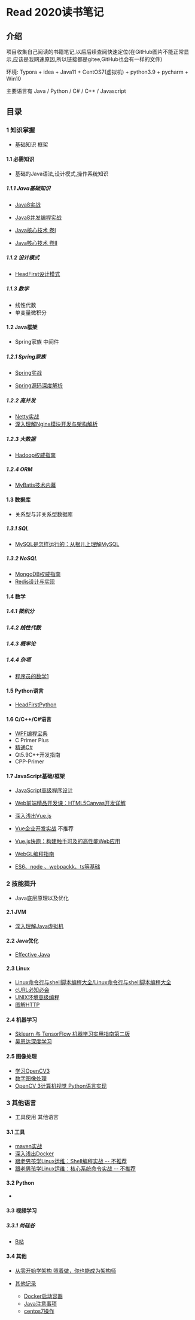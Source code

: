 # Read 2020读书笔记

## 介绍
 项目收集自己阅读的书籍笔记,以后后续查阅快速定位(在GitHub图片不能正常显示,应该是我网速原因,所以链接都是gitee,GitHub也会有一样的文件)

环境: Typora + idea +  Java11 + CentOS7(虚拟机) + python3.9 + pycharm + Win10 

主要语言有 Java / Python / C# / C++ / Javascript

## 目录

### 1 知识掌握

- 基础知识 框架 

#### 1.1 必需知识

- 基础的Java语法,设计模式,操作系统知识

##### 1.1.1 Java基础知识

- [Java8实战](https://gitee.com/lihuadaiyu/read/blob/master/Java8%E5%AE%9E%E6%88%98/Java8%E5%AE%9E%E6%88%98%20%E7%AC%94%E8%AE%B0.md)

- [Java8并发编程实战](https://gitee.com/lihuadaiyu/read/blob/master/Java%E5%B9%B6%E5%8F%91%E7%BC%96%E7%A8%8B%E5%AE%9E%E6%88%98/Java%E5%B9%B6%E5%8F%91%E7%BC%96%E7%A8%8B%E5%AE%9E%E6%88%98%20%E7%AC%94%E8%AE%B0.md)

- [Java核心技术 卷Ⅰ](https://gitee.com/lihuadaiyu/read/blob/master/Java%E6%A0%B8%E5%BF%83%E6%8A%80%E6%9C%AF_%E5%8D%B71/Java%E6%A0%B8%E5%BF%83%E6%8A%80%E6%9C%AF_%E5%8D%B71.md)

- [Java核心技术 卷Ⅱ](https://gitee.com/lihuadaiyu/read/blob/master/Java%E6%A0%B8%E5%BF%83%E6%8A%80%E6%9C%AF_%E5%8D%B72/Java%E6%A0%B8%E5%BF%83%E6%8A%80%E6%9C%AF_%E5%8D%B72_%E9%AB%98%E7%BA%A7%E7%89%B9%E6%80%A7.md)

##### 1.1.2 设计模式

- [HeadFirst设计模式](https://gitee.com/lihuadaiyu/read/blob/master/HeadFirst%E8%AE%BE%E8%AE%A1%E6%A8%A1%E5%BC%8F/HeadFirst%E8%AE%BE%E8%AE%A1%E6%A8%A1%E5%BC%8F.md)

##### 1.1.3 数学

- 线性代数
- 单变量微积分

#### 1.2 Java框架

- Spring家族 中间件

##### 1.2.1 Spring家族

- [Spring实战](https://gitee.com/lihuadaiyu/read/blob/master/Spring%E5%AE%9E%E6%88%98/Spring%E5%AE%9E%E6%88%98.md)

- [Spring源码深度解析](https://gitee.com/lihuadaiyu/read/blob/master/Spring%E6%BA%90%E7%A0%81%E6%B7%B1%E5%BA%A6%E8%A7%A3%E6%9E%90/Spring%E6%BA%90%E7%A0%81%E6%B7%B1%E5%BA%A6%E8%A7%A3%E6%9E%90.md)

##### 1.2.2 高并发

- [Netty实战](https://gitee.com/lihuadaiyu/read/blob/master/Netty%E5%AE%9E%E6%88%98/Netty%E5%AE%9E%E6%88%98.md)
- [深入理解Nginx模块开发与架构解析](https://gitee.com/lihuadaiyu/read/blob/master/%E6%B7%B1%E5%85%A5%E7%90%86%E8%A7%A3Nginx%E6%A8%A1%E5%9D%97%E5%BC%80%E5%8F%91%E4%B8%8E%E6%9E%B6%E6%9E%84%E8%A7%A3%E6%9E%90/%E6%B7%B1%E5%85%A5%E7%90%86%E8%A7%A3Nginx%E6%A8%A1%E5%9D%97%E5%BC%80%E5%8F%91%E4%B8%8E%E6%9E%B6%E6%9E%84%E8%A7%A3%E6%9E%90.md)

##### 1.2.3 大数据

- [Hadoop权威指南](https://gitee.com/lihuadaiyu/read/blob/master/Hadoop%E6%9D%83%E5%A8%81%E6%8C%87%E5%8D%97/Hadoop%E6%9D%83%E5%A8%81%E6%8C%87%E5%8D%97.md)

##### 1.2.4 ORM

- [MyBatis技术内幕](https://gitee.com/lihuadaiyu/read/blob/master/MyBatis%E6%8A%80%E6%9C%AF%E5%86%85%E5%B9%95/MyBatis%E6%8A%80%E6%9C%AF%E5%86%85%E5%B9%95.md)

#### 1.3 数据库

- 关系型与非关系型数据库

##### 1.3.1 SQL

- [MySQL是怎样运行的：从根儿上理解MySQL](https://gitee.com/lihuadaiyu/read/blob/master/MySQL%E6%98%AF%E6%80%8E%E6%A0%B7%E8%BF%90%E8%A1%8C%E7%9A%84%EF%BC%9A%E4%BB%8E%E6%A0%B9%E5%84%BF%E4%B8%8A%E7%90%86%E8%A7%A3MySQL/MySQL%E6%98%AF%E6%80%8E%E6%A0%B7%E8%BF%90%E8%A1%8C%E7%9A%84-%E4%BB%8E%E6%A0%B9%E5%84%BF%E4%B8%8A%E7%90%86%E8%A7%A3MySQL.md)

##### 1.3.2 NoSQL

- [MongoDB权威指南](https://gitee.com/lihuadaiyu/read/blob/master/MongoDB%E6%9D%83%E5%A8%81%E6%8C%87%E5%8D%97/MongoDB%E6%9D%83%E5%A8%81%E6%8C%87%E5%8D%97.md)
- [Redis设计与实现](https://gitee.com/lihuadaiyu/read/blob/master/Redis%E8%AE%BE%E8%AE%A1%E4%B8%8E%E5%AE%9E%E7%8E%B0/Redis%E8%AE%BE%E8%AE%A1%E4%B8%8E%E5%AE%9E%E7%8E%B0.md)



#### 1.4 数学

##### 1.4.1 微积分

##### 1.4.2  线性代数

##### 1.4.3 概率论

##### 1.4.4 杂项

- [程序员的数学1](https://gitee.com/lihuadaiyu/read/blob/master/%E7%A8%8B%E5%BA%8F%E5%91%98%E7%9A%84%E6%95%B0%E5%AD%A6/%E7%A8%8B%E5%BA%8F%E5%91%98%E7%9A%84%E6%95%B0%E5%AD%A6.md)



#### 1.5 Python语言

- [HeadFirstPython](https://gitee.com/lihuadaiyu/read/blob/master/HeadFirstPython/HeadFirstPython.md)

#### 1.6 C/C++/C#语言

- [WPF编程宝典](https://gitee.com/lihuadaiyu/csharp-study/blob/master/WPF%E7%BC%96%E7%A8%8B%E5%AE%9D%E5%85%B8/WPF%E7%BC%96%E7%A8%8B%E5%AE%9D%E5%85%B8.md) 
- C Primer Plus
- [精通C#](https://gitee.com/lihuadaiyu/csharp-study/blob/master/%E7%B2%BE%E9%80%9AC%23/%E7%B2%BE%E9%80%9AC%23.md)
- Qt5.9C++开发指南
- CPP-Primer

#### 1.7 JavaScript基础/框架

- [JavaScript高级程序设计](https://gitee.com/lihuadaiyu/front-end/blob/master/JavaScript%E9%AB%98%E7%BA%A7%E7%A8%8B%E5%BA%8F%E8%AE%BE%E8%AE%A1/JavaScript%E9%AB%98%E7%BA%A7%E7%A8%8B%E5%BA%8F%E8%AE%BE%E8%AE%A1.md)
- [Web前端精品开发课：HTML5Canvas开发详解](https://gitee.com/lihuadaiyu/front-end/blob/master/Web%E5%89%8D%E7%AB%AF%E7%B2%BE%E5%93%81%E5%BC%80%E5%8F%91%E8%AF%BE%EF%BC%9AHTML5Canvas%E5%BC%80%E5%8F%91%E8%AF%A6%E8%A7%A3/Web%E5%89%8D%E7%AB%AF%E7%B2%BE%E5%93%81%E5%BC%80%E5%8F%91%E8%AF%BE%EF%BC%9AHTML5Canvas%E5%BC%80%E5%8F%91%E8%AF%A6%E8%A7%A3.md)

-  [深入浅出Vue.js](https://gitee.com/lihuadaiyu/front-end/blob/master/%E6%B7%B1%E5%85%A5%E6%B5%85%E5%87%BAVue.js/%E6%B7%B1%E5%85%A5%E6%B5%85%E5%87%BAVue.js.md)
-  [Vue企业开发实战]() 不推荐
-  [Vue.js快跑：构建触手可及的高性能Web应用](https://gitee.com/lihuadaiyu/front-end/blob/master/Vue.js%E5%BF%AB%E8%B7%91%EF%BC%9A%E6%9E%84%E5%BB%BA%E8%A7%A6%E6%89%8B%E5%8F%AF%E5%8F%8A%E7%9A%84%E9%AB%98%E6%80%A7%E8%83%BDWeb%E5%BA%94%E7%94%A8/Vue.js%E5%BF%AB%E8%B7%91%EF%BC%9A%E6%9E%84%E5%BB%BA%E8%A7%A6%E6%89%8B%E5%8F%AF%E5%8F%8A%E7%9A%84%E9%AB%98%E6%80%A7%E8%83%BDWeb%E5%BA%94%E7%94%A8.md)
-  [WebGL编程指南](https://gitee.com/lihuadaiyu/front-end/blob/master/WebGL%E7%BC%96%E7%A8%8B%E6%8C%87%E5%8D%97/WebGL%E7%BC%96%E7%A8%8B%E6%8C%87%E5%8D%97.md)
-  [ES6、node 、webpackk、ts等基础](https://gitee.com/lihuadaiyu/front-end/tree/master/others)

### 2 技能提升

- Java底层原理以及优化

#### 2.1 JVM

- [深入理解Java虚拟机](https://gitee.com/lihuadaiyu/read/blob/master/%E6%B7%B1%E5%85%A5%E7%90%86%E8%A7%A3Java%E8%99%9A%E6%8B%9F%E6%9C%BA/%E6%B7%B1%E5%85%A5%E7%90%86%E8%A7%A3Java%E8%99%9A%E6%8B%9F%E6%9C%BA.md)

#### 2.2 Java优化

- [Effective Java](https://gitee.com/lihuadaiyu/read/blob/master/Effective%20Java/Effective%20Java.md)

#### 2.3 Linux

- [Linux命令行与shell脚本编程大全/Linux命令行与shell脚本编程大全](https://gitee.com/lihuadaiyu/read/blob/master/Linux%E5%91%BD%E4%BB%A4%E8%A1%8C%E4%B8%8Eshell%E8%84%9A%E6%9C%AC%E7%BC%96%E7%A8%8B%E5%A4%A7%E5%85%A8/Linux%E5%91%BD%E4%BB%A4%E8%A1%8C%E4%B8%8Eshell%E8%84%9A%E6%9C%AC%E7%BC%96%E7%A8%8B%E5%A4%A7%E5%85%A8.md)
- [cURL必知必会](https://gitee.com/lihuadaiyu/read/blob/master/cURL%E5%BF%85%E7%9F%A5%E5%BF%85%E4%BC%9A/cURL%E5%BF%85%E7%9F%A5%E5%BF%85%E4%BC%9A.md)
- [UNIX环境高级编程](https://gitee.com/lihuadaiyu/read/blob/master/Unix%E7%8E%AF%E5%A2%83%E9%AB%98%E7%BA%A7%E7%BC%96%E7%A8%8B/Unix%E7%8E%AF%E5%A2%83%E9%AB%98%E7%BA%A7%E7%BC%96%E7%A8%8B.md)
- [图解HTTP](https://gitee.com/lihuadaiyu/read/blob/master/%E5%9B%BE%E8%A7%A3HTTP/%E5%9B%BE%E8%A7%A3HTTP.md)

#### 2.4 机器学习

- [Sklearn 与 TensorFlow 机器学习实用指南第二版](https://gitee.com/lihuadaiyu/read/blob/master/Sklearn%20%E4%B8%8E%20TensorFlow%20%E6%9C%BA%E5%99%A8%E5%AD%A6%E4%B9%A0%E5%AE%9E%E7%94%A8%E6%8C%87%E5%8D%97%E7%AC%AC%E4%BA%8C%E7%89%88/Sklearn%20%E4%B8%8E%20TensorFlow%20%E6%9C%BA%E5%99%A8%E5%AD%A6%E4%B9%A0%E5%AE%9E%E7%94%A8%E6%8C%87%E5%8D%97%E7%AC%AC%E4%BA%8C%E7%89%88.md)
- [吴恩达深度学习](https://gitee.com/lihuadaiyu/read/blob/master/%E5%90%B4%E6%81%A9%E8%BE%BE%E6%B7%B1%E5%BA%A6%E5%AD%A6%E4%B9%A0/%E5%90%B4%E6%81%A9%E8%BE%BE%E6%B7%B1%E5%BA%A6%E5%AD%A6%E4%B9%A0.md)

#### 2.5 图像处理

- [学习OpenCV3](https://gitee.com/lihuadaiyu/read/blob/master/%E5%AD%A6%E4%B9%A0OpenCV3/%E5%AD%A6%E4%B9%A0OpenCV3.md)
- [数字图像处理](https://gitee.com/lihuadaiyu/read/blob/master/%E6%95%B0%E5%AD%97%E5%9B%BE%E5%83%8F%E5%A4%84%E7%90%86/%E6%95%B0%E5%AD%97%E5%9B%BE%E5%83%8F%E5%A4%84%E7%90%86.md)
- [OpenCV 3计算机视觉 Python语言实现](https://gitee.com/lihuadaiyu/read/blob/master/OpenCV%203%E8%AE%A1%E7%AE%97%E6%9C%BA%E8%A7%86%E8%A7%89%20Python%E8%AF%AD%E8%A8%80%E5%AE%9E%E7%8E%B0/OpenCV%203%E8%AE%A1%E7%AE%97%E6%9C%BA%E8%A7%86%E8%A7%89%20Python%E8%AF%AD%E8%A8%80%E5%AE%9E%E7%8E%B0.md)

### 3 其他语言 

- 工具使用 其他语言 

#### 3.1 工具

- [maven实战](https://gitee.com/lihuadaiyu/read/blob/master/maven%E5%AE%9E%E6%88%98/maven%E5%AE%9E%E6%88%98.md)
- [深入浅出Docker](https://gitee.com/lihuadaiyu/read/blob/master/%E6%B7%B1%E5%85%A5%E6%B5%85%E5%87%BADocker/%E6%B7%B1%E5%85%A5%E6%B5%85%E5%87%BADocker.md)
- [跟老男孩学Linux运维：Shell编程实战 -- 不推荐](https://gitee.com/lihuadaiyu/read/blob/master/%E8%B7%9F%E8%80%81%E7%94%B7%E5%AD%A9%E5%AD%A6Linux%E8%BF%90%E7%BB%B4%EF%BC%9AShell%E7%BC%96%E7%A8%8B%E5%AE%9E%E6%88%98/%E8%B7%9F%E8%80%81%E7%94%B7%E5%AD%A9%E5%AD%A6Linux%E8%BF%90%E7%BB%B4%EF%BC%9AShell%E7%BC%96%E7%A8%8B%E5%AE%9E%E6%88%98.md)
- [跟老男孩学Linux运维：核心系统命令实战 -- 不推荐](https://gitee.com/lihuadaiyu/read/tree/master/%E8%B7%9F%E8%80%81%E7%94%B7%E5%AD%A9%E5%AD%A6Linux%E8%BF%90%E7%BB%B4%EF%BC%9A%E6%A0%B8%E5%BF%83%E7%B3%BB%E7%BB%9F%E5%91%BD%E4%BB%A4%E5%AE%9E%E6%88%98)

#### 3.2 Python

- 

#### 3.3 视频学习

##### 3.3.1 尚硅谷

- [B站](https://space.bilibili.com/302417610)

#### 3.4 其他

- [从零开始学架构 照着做，你也能成为架构师](https://gitee.com/lihuadaiyu/read/blob/master/%E4%BB%8E%E9%9B%B6%E5%BC%80%E5%A7%8B%E5%AD%A6%E6%9E%B6%E6%9E%84%20%E7%85%A7%E7%9D%80%E5%81%9A%EF%BC%8C%E4%BD%A0%E4%B9%9F%E8%83%BD%E6%88%90%E4%B8%BA%E6%9E%B6%E6%9E%84%E5%B8%88/%E4%BB%8E%E9%9B%B6%E5%BC%80%E5%A7%8B%E5%AD%A6%E6%9E%B6%E6%9E%84%20%E7%85%A7%E7%9D%80%E5%81%9A%EF%BC%8C%E4%BD%A0%E4%B9%9F%E8%83%BD%E6%88%90%E4%B8%BA%E6%9E%B6%E6%9E%84%E5%B8%88.md)

- [其他记录](https://gitee.com/lihuadaiyu/read/tree/master/%E5%85%B6%E4%BB%96%E8%AE%B0%E5%BD%95)
  - [Docker启动容器](https://gitee.com/lihuadaiyu/read/blob/master/%E5%85%B6%E4%BB%96%E8%AE%B0%E5%BD%95/Docker%E5%90%AF%E5%8A%A8%E5%AE%B9%E5%99%A8.md)
  - [Java注意事项](https://gitee.com/lihuadaiyu/read/blob/master/%E5%85%B6%E4%BB%96%E8%AE%B0%E5%BD%95/Java%E6%B3%A8%E6%84%8F%E4%BA%8B%E9%A1%B9.md)
  - [centos7操作](https://gitee.com/lihuadaiyu/read/blob/master/%E5%85%B6%E4%BB%96%E8%AE%B0%E5%BD%95/centos7.md)
